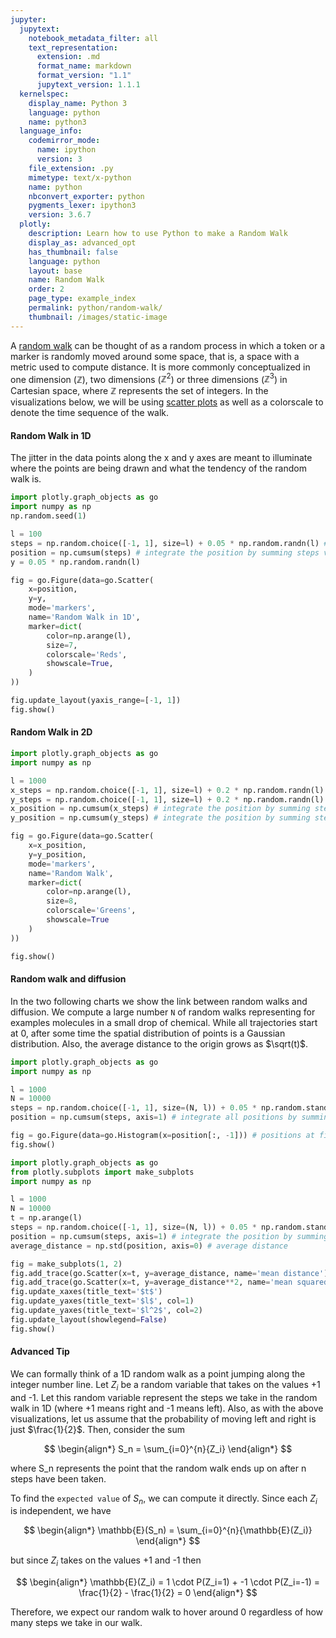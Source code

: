 ```yaml
---
jupyter:
  jupytext:
    notebook_metadata_filter: all
    text_representation:
      extension: .md
      format_name: markdown
      format_version: "1.1"
      jupytext_version: 1.1.1
  kernelspec:
    display_name: Python 3
    language: python
    name: python3
  language_info:
    codemirror_mode:
      name: ipython
      version: 3
    file_extension: .py
    mimetype: text/x-python
    name: python
    nbconvert_exporter: python
    pygments_lexer: ipython3
    version: 3.6.7
  plotly:
    description: Learn how to use Python to make a Random Walk
    display_as: advanced_opt
    has_thumbnail: false
    language: python
    layout: base
    name: Random Walk
    order: 2
    page_type: example_index
    permalink: python/random-walk/
    thumbnail: /images/static-image
---
```


A [random walk](https://en.wikipedia.org/wiki/Random_walk) can be thought of as a random process in which a token or a marker is randomly moved around some space, that is, a space with a metric used to compute distance. It is more commonly conceptualized in one dimension ($\mathbb{Z}$), two dimensions ($\mathbb{Z}^2$) or three dimensions ($\mathbb{Z}^3$) in Cartesian space, where $\mathbb{Z}$ represents the set of integers. In the visualizations below, we will be using [scatter plots](https://plotly.com/python/line-and-scatter/) as well as a colorscale to denote the time sequence of the walk.

#### Random Walk in 1D

The jitter in the data points along the x and y axes are meant to illuminate where the points are being drawn and what the tendency of the random walk is.

```python
import plotly.graph_objects as go
import numpy as np
np.random.seed(1)

l = 100
steps = np.random.choice([-1, 1], size=l) + 0.05 * np.random.randn(l) # l steps
position = np.cumsum(steps) # integrate the position by summing steps values
y = 0.05 * np.random.randn(l)

fig = go.Figure(data=go.Scatter(
    x=position,
    y=y,
    mode='markers',
    name='Random Walk in 1D',
    marker=dict(
        color=np.arange(l),
        size=7,
        colorscale='Reds',
        showscale=True,
    )
))

fig.update_layout(yaxis_range=[-1, 1])
fig.show()
```

#### Random Walk in 2D

```python
import plotly.graph_objects as go
import numpy as np

l = 1000
x_steps = np.random.choice([-1, 1], size=l) + 0.2 * np.random.randn(l) # l steps
y_steps = np.random.choice([-1, 1], size=l) + 0.2 * np.random.randn(l) # l steps
x_position = np.cumsum(x_steps) # integrate the position by summing steps values
y_position = np.cumsum(y_steps) # integrate the position by summing steps values

fig = go.Figure(data=go.Scatter(
    x=x_position,
    y=y_position,
    mode='markers',
    name='Random Walk',
    marker=dict(
        color=np.arange(l),
        size=8,
        colorscale='Greens',
        showscale=True
    )
))

fig.show()
```

#### Random walk and diffusion

In the two following charts we show the link between random walks and diffusion. We compute a large number `N` of random walks representing for examples molecules in a small drop of chemical. While all trajectories start at 0, after some time the spatial distribution of points is a Gaussian distribution. Also, the average distance to the origin grows as $\sqrt(t)$.

```python
import plotly.graph_objects as go
import numpy as np

l = 1000
N = 10000
steps = np.random.choice([-1, 1], size=(N, l)) + 0.05 * np.random.standard_normal((N, l)) # l steps
position = np.cumsum(steps, axis=1) # integrate all positions by summing steps values along time axis

fig = go.Figure(data=go.Histogram(x=position[:, -1])) # positions at final time step
fig.show()
```

```python
import plotly.graph_objects as go
from plotly.subplots import make_subplots
import numpy as np

l = 1000
N = 10000
t = np.arange(l)
steps = np.random.choice([-1, 1], size=(N, l)) + 0.05 * np.random.standard_normal((N, l)) # l steps
position = np.cumsum(steps, axis=1) # integrate the position by summing steps values
average_distance = np.std(position, axis=0) # average distance

fig = make_subplots(1, 2)
fig.add_trace(go.Scatter(x=t, y=average_distance, name='mean distance'), 1, 1)
fig.add_trace(go.Scatter(x=t, y=average_distance**2, name='mean squared distance'), 1, 2)
fig.update_xaxes(title_text='$t$')
fig.update_yaxes(title_text='$l$', col=1)
fig.update_yaxes(title_text='$l^2$', col=2)
fig.update_layout(showlegend=False)
fig.show()
```

#### Advanced Tip

We can formally think of a 1D random walk as a point jumping along the integer number line. Let $Z_i$ be a random variable that takes on the values +1 and -1. Let this random variable represent the steps we take in the random walk in 1D (where +1 means right and -1 means left). Also, as with the above visualizations, let us assume that the probability of moving left and right is just $\frac{1}{2}$. Then, consider the sum

$$
\begin{align*}
S_n = \sum_{i=0}^{n}{Z_i}
\end{align*}
$$

where S_n represents the point that the random walk ends up on after n steps have been taken.

To find the `expected value` of $S_n$, we can compute it directly. Since each $Z_i$ is independent, we have

$$
\begin{align*}
\mathbb{E}(S_n) = \sum_{i=0}^{n}{\mathbb{E}(Z_i)}
\end{align*}
$$

but since $Z_i$ takes on the values +1 and -1 then

$$
\begin{align*}
\mathbb{E}(Z_i) = 1 \cdot P(Z_i=1) + -1 \cdot P(Z_i=-1) = \frac{1}{2} - \frac{1}{2} = 0
\end{align*}
$$

Therefore, we expect our random walk to hover around $0$ regardless of how many steps we take in our walk.
